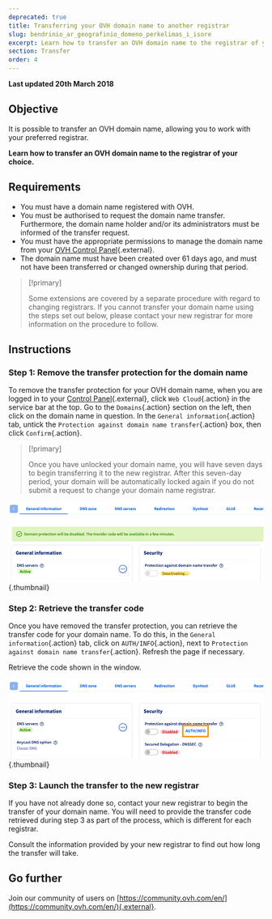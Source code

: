 ```yaml
---
deprecated: true
title: Transferring your OVH domain name to another registrar
slug: bendrinio_ar_geografinio_domeno_perkelimas_i_isore
excerpt: Learn how to transfer an OVH domain name to the registrar of your choice
section: Transfer
order: 4
---
```


**Last updated 20th March 2018**

## Objective

It is possible to transfer an OVH domain name, allowing you to work with your preferred registrar. 

**Learn how to transfer an OVH domain name to the registrar of your choice.**

## Requirements
- You must have a domain name registered with OVH.
- You must be authorised to request the domain name transfer. Furthermore, the domain name holder and/or its administrators must be informed of the transfer request.
- You must have the appropriate permissions to manage the domain name from your [OVH Control Panel](https://www.ovh.com/auth/?action=gotomanager&from=https://www.ovh.ie/&ovhSubsidiary=ie){.external}.
- The domain name must have been created over 61 days ago, and must not have been transferred or changed ownership during that period.

> [!primary]
>
> Some extensions are covered by a separate procedure with regard to changing registrars. If you cannot transfer your domain name using the steps set out below, please contact your new registrar for more information on the procedure to follow.
>

## Instructions

### Step 1: Remove the transfer protection for the domain name

To remove the transfer protection for your OVH domain name, when you are logged in to your [Control Panel](https://www.ovh.com/auth/?action=gotomanager&from=https://www.ovh.ie/&ovhSubsidiary=ie){.external}, click `Web Cloud`{.action} in the service bar at the top. Go to the `Domains`{.action} section on the left, then click on the domain name in question. In the `General information`{.action} tab, untick the `Protection against domain name transfer`{.action} box, then click `Confirm`{.action}.

> [!primary]
>
> Once you have unlocked your domain name, you will have seven days to begin transferring it to the new registrar. After this seven-day period, your domain will be automatically locked again if you do not submit a request to change your domain name registrar.
>

![outgoingtransfer](images/outgoing-transfer-step2.png){.thumbnail}

### Step 2: Retrieve the transfer code

Once you have removed the transfer protection, you can retrieve the transfer code for your domain name. To do this, in the `General information`{.action} tab, click on `AUTH/INFO`{.action}, next to `Protection against domain name transfer`{.action}. Refresh the page if necessary.

Retrieve the code shown in the window.

![outgoingtransfer](images/outgoing-transfer-step3.png){.thumbnail}

### Step 3: Launch the transfer to the new registrar

If you have not already done so, contact your new registrar to begin the transfer of your domain name. You will need to provide the transfer code retrieved during step 3 as part of the process, which is different for each registrar.

Consult the information provided by your new registrar to find out how long the transfer will take.

## Go further

Join our community of users on [https://community.ovh.com/en/](https://community.ovh.com/en/){.external}.
